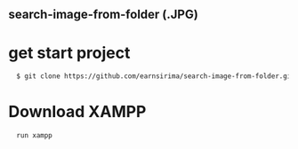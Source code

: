 ## search-image-from-folder (.JPG)

# get start project
```sh
  $ git clone https://github.com/earnsirima/search-image-from-folder.git
```

# Download XAMPP
```sh
  run xampp
```
